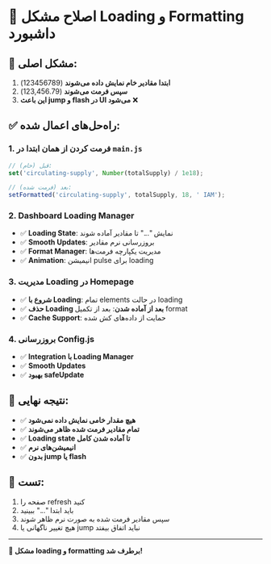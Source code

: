 # 🔧 اصلاح مشکل Loading و Formatting داشبورد

## 🐛 مشکل اصلی:
1. **ابتدا مقادیر خام نمایش داده می‌شوند** (123456789)
2. **سپس فرمت می‌شوند** (123,456.79)
3. **این باعث jump و flash در UI می‌شود** ❌

## ✅ راه‌حل‌های اعمال شده:

### 1. فرمت کردن از همان ابتدا در `main.js`
```javascript
// قبل (خام):
set('circulating-supply', Number(totalSupply) / 1e18);

// بعد (فرمت شده):
setFormatted('circulating-supply', totalSupply, 18, ' IAM');
```

### 2. Dashboard Loading Manager
- ✅ **Loading State**: نمایش "..." تا مقادیر آماده شوند
- ✅ **Smooth Updates**: بروزرسانی نرم مقادیر
- ✅ **Format Manager**: مدیریت یکپارچه فرمت‌ها
- ✅ **Animation**: انیمیشن pulse برای loading

### 3. مدیریت Loading در Homepage
- ✅ **شروع با Loading**: تمام elements در حالت loading
- ✅ **حذف Loading بعد از آماده شدن**: بعد از تکمیل format
- ✅ **Cache Support**: حمایت از داده‌های کش شده

### 4. بروزرسانی Config.js
- ✅ **Integration با Loading Manager**
- ✅ **Smooth Updates**
- ✅ **بهبود safeUpdate**

## 🎯 نتیجه نهایی:
- ✅ **هیچ مقدار خامی نمایش داده نمی‌شود**
- ✅ **تمام مقادیر فرمت شده ظاهر می‌شوند**
- ✅ **Loading state تا آماده شدن کامل**
- ✅ **انیمیشن‌های نرم**
- ✅ **بدون jump یا flash**

## 🧪 تست:
1. صفحه را refresh کنید
2. باید ابتدا "..." ببینید
3. سپس مقادیر فرمت شده به صورت نرم ظاهر شوند
4. هیچ تغییر ناگهانی یا jump نباید اتفاق بیفتد

---
**🎉 مشکل loading و formatting برطرف شد!**